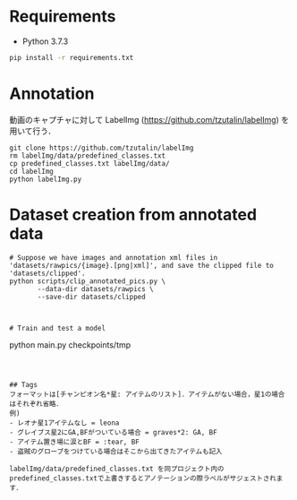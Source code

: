 
# Requirements
- Python 3.7.3
```bash
pip install -r requirements.txt
```

# Annotation

動画のキャプチャに対して LabelImg (https://github.com/tzutalin/labelImg) を用いて行う．

```
git clone https://github.com/tzutalin/labelImg
rm labelImg/data/predefined_classes.txt
cp predefined_classes.txt labelImg/data/
cd labelImg
python labelImg.py
```

# Dataset creation from annotated data
```
# Suppose we have images and annotation xml files in 'datasets/rawpics/{image}.[png|xml]', and save the clipped file to 'datasets/clipped'.
python scripts/clip_annotated_pics.py \
       --data-dir datasets/rawpics \
       --save-dir datasets/clipped 



# Train and test a model
```
python main.py checkpoints/tmp
```



## Tags
フォーマットは[チャンピオン名*星: アイテムのリスト]．アイテムがない場合，星1の場合はそれぞれ省略．
例) 
- レオナ星1アイテムなし = leona
- グレイブス星2にGA,BFがついている場合 = graves*2: GA, BF
- アイテム置き場に涙とBF = :tear, BF
- 盗賊のグローブをつけている場合はそこから出てきたアイテムも記入

labelImg/data/predefined_classes.txt を同プロジェクト内のpredefined_classes.txtで上書きするとアノテーションの際ラベルがサジェストされます．

